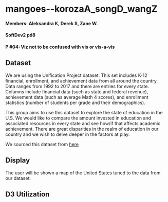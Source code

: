 # mangoes--korozaA_songD_wangZ
#### Members: Aleksandra K, Derek S, Zane W.
#### SoftDev2 pd8
#### P #04: Viz not to be confused with vis or vis-a-vis

## Dataset
We are using the Unification Project dataset. This set includes K-12 financial, enrollment, and achievement data from all around the country. Data ranges from 1992 to 2017 and there are entries for every state. Columns include financial data (such as state and federal revenue), achievement data (such as average Math 4 scores), and enrollment statistics (number of students per grade and their demographics).

This group aims to use this dataset to explore the state of education in the U.S. We would like to compare the amount invested in education and associated resources in every state and see how/if that affects academic achievement. There are great disparities in the realm of education in our country and we wish to delve deeper in the factors at play.


We sourced this dataset from [here](https://www.kaggle.com/noriuk/us-education-datasets-unification-project)

## Display
The user will be shown a map of the United States tuned to the data from our dataset.
<include sketch here>
## D3 Utilization
